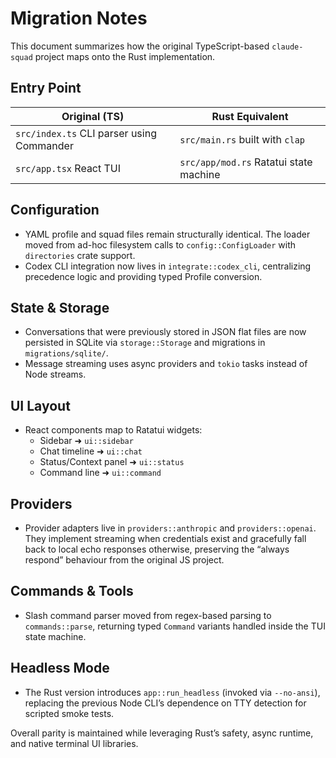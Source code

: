 # Migration Notes

This document summarizes how the original TypeScript-based `claude-squad` project maps onto the Rust implementation.

## Entry Point

| Original (TS) | Rust Equivalent |
| ------------- | ---------------- |
| `src/index.ts` CLI parser using Commander | `src/main.rs` built with `clap` |
| `src/app.tsx` React TUI | `src/app/mod.rs` Ratatui state machine |

## Configuration

- YAML profile and squad files remain structurally identical. The loader moved from ad-hoc filesystem calls to `config::ConfigLoader` with `directories` crate support.
- Codex CLI integration now lives in `integrate::codex_cli`, centralizing precedence logic and providing typed Profile conversion.

## State & Storage

- Conversations that were previously stored in JSON flat files are now persisted in SQLite via `storage::Storage` and migrations in `migrations/sqlite/`.
- Message streaming uses async providers and `tokio` tasks instead of Node streams.

## UI Layout

- React components map to Ratatui widgets:
  - Sidebar ➜ `ui::sidebar`
  - Chat timeline ➜ `ui::chat`
  - Status/Context panel ➜ `ui::status`
  - Command line ➜ `ui::command`

## Providers

- Provider adapters live in `providers::anthropic` and `providers::openai`. They implement streaming when credentials exist and gracefully fall back to local echo responses otherwise, preserving the “always respond” behaviour from the original JS project.

## Commands & Tools

- Slash command parser moved from regex-based parsing to `commands::parse`, returning typed `Command` variants handled inside the TUI state machine.

## Headless Mode

- The Rust version introduces `app::run_headless` (invoked via `--no-ansi`), replacing the previous Node CLI’s dependence on TTY detection for scripted smoke tests.

Overall parity is maintained while leveraging Rust’s safety, async runtime, and native terminal UI libraries.
